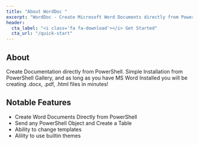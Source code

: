```yaml
---
title: "About WordDoc "
excerpt: "WordDoc - Create Microsoft Word Documents directly from PowerShell"
header:
  cta_label: "<i class='fa fa-download'></i> Get Started"
  cta_url: "/quick-start"
---
```


## About

Create Documentation directly from PowerShell. Simple Installation from PowerShell Gallery, and as long as you have MS Word Installed you will be creating .docx, .pdf, .html files in minutes!


## Notable Features
 - Create Word Documents Directly from PowerShell 
 - Send any PowerShell Object and Create a Table
 - Ability to change templates 
 - Alility to use builtin themes

